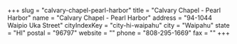 +++
slug = "calvary-chapel-pearl-harbor"
title = "Calvary Chapel - Pearl Harbor"
name = "Calvary Chapel - Pearl Harbor"
address = "94-1044 Waipio Uka Street"
cityIndexKey = "city-hi-waipahu"
city = "Waipahu"
state = "HI"
postal = "96797"
website = ""
phone = "808-295-1669"
fax = ""
+++
